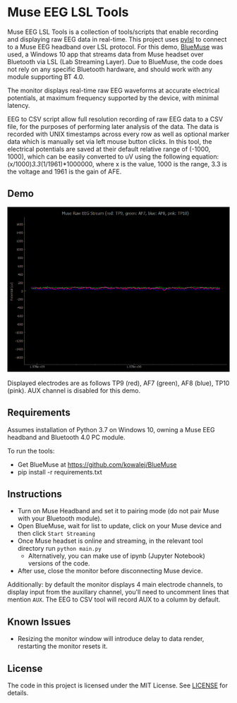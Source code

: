 # Muse EEG LSL Tools
Muse EEG LSL Tools is a collection of tools/scripts that enable recording and displaying raw EEG data in real-time. This project uses [pylsl](https://github.com/chkothe/pylsl) to connect to a Muse EEG headband over LSL protocol. For this demo, [BlueMuse](https://github.com/kowalej/BlueMuse) was used, a Windows 10 app that streams data from Muse headset over Bluetooth via LSL (Lab Streaming Layer). Due to BlueMuse, the code does not rely on any specific Bluetooth hardware, and should work with any module supporting BT 4.0. 

The monitor displays real-time raw EEG waveforms at accurate electrical potentials, at maximum frequency supported by the device, with minimal latency. 

EEG to CSV script allow full resolution recording of raw EEG data to a CSV file, for the purposes of performing later analysis of the data. The data is recorded with UNIX timestamps across every row as well as optional marker data which is manually set via left mouse button clicks. In this tool, the electrical potentials are saved at their default relative range of (-1000, 1000), which can be easily converted to uV using the following equation: (x/1000)*3.3*(1/1961)*1000000, where x is the value, 1000 is the range, 3.3 is the voltage and 1961 is the gain of AFE.

## Demo
![Muse EEG LSL Monitor - animated gif demo](demo.gif)

Displayed electrodes are as follows TP9 (red), AF7 (green), AF8 (blue), TP10 (pink). AUX channel is disabled for this demo.

## Requirements
Assumes installation of Python 3.7 on Windows 10, owning a Muse EEG headband and Bluetooth 4.0 PC module.

To run the tools:
* Get BlueMuse at https://github.com/kowalej/BlueMuse
* pip install -r requirements.txt

## Instructions
* Turn on Muse Headband and set it to pairing mode (do not pair Muse with your Bluetooth module).
* Open BlueMuse, wait for list to update, click on your Muse device and then click `Start Streaming`
* Once Muse headset is online and streaming, in the relevant tool directory run `python main.py`
    * Alternatively, you can make use of ipynb (Jupyter Notebook) versions of the code.
* After use, close the monitor before disconnecting Muse device.


Additionally: by default the monitor displays 4 main electrode channels, to display input from the auxillary channel, you'll need to uncomment lines that mention `AUX`. The EEG to CSV tool will record AUX to a column by default.

## Known Issues
* Resizing the monitor window will introduce delay to data render, restarting the monitor resets it.

## License
The code in this project is licensed under the MIT License. See [LICENSE](LICENSE) for details.
